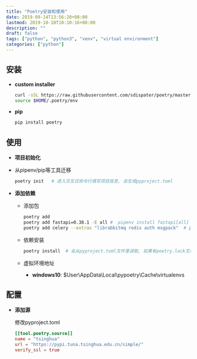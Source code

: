 ```yaml
---
title: "Poetry安装和使用"
date: 2019-09-14T13:56:20+08:00
lastmod: 2019-10-10T10:10:16+08:00
description: ""
draft: false
tags: ["python", "python3", "venv", "virtual environment"]
categories: ["python"]
---
```



## 安装
* **custom installer**
  
  ```bash
  curl -sSL https://raw.githubusercontent.com/sdispater/poetry/master/get-poetry.py | python
  source $HOME/.poetry/env  
  ```


* **pip**

  ```bash
  pip install poetry
  ```

## 使用

* **项目初始化**
  
* 从pipenv/pip等工具迁移
  
	```bash
    poetry init   # 进入交互式命令行填写项目信息, 会生成pyproject.toml
	```
  
* **添加依赖**

  * 添加包

    ```bash
    poetry add 
    poetry add fastapi=0.38.1 -E all #  pipenv install fastapi[all]
    poetry add celery --extras "librabbitmq redis auth msgpack"  # pip install "celery[librabbitmq,redis,auth,msgpack]"
    ```

  * 依赖安装

    ```bash
    poetry install  # 会从pyproject.toml文件里读取, 如果有poetry.lock文件则会从lock文件中读取锁定依赖并安装
    ```

  * 虚拟环境地址

     -  **windows10**: $User\AppData\Local\pypoetry\Cache\virtualenvs

## 配置

*  **添加源**

    修改pyproject.toml

     ```toml
     [[tool.poetry.source]]
     name = "tsinghua"
     url = "https://pypi.tuna.tsinghua.edu.cn/simple/"
     verify_ssl = true
     ```






